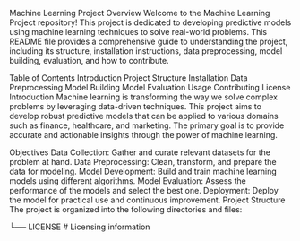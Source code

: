 Machine Learning Project
Overview
Welcome to the Machine Learning Project repository! This project is dedicated to developing predictive models using machine learning techniques to solve real-world problems. This README file provides a comprehensive guide to understanding the project, including its structure, installation instructions, data preprocessing, model building, evaluation, and how to contribute.

Table of Contents
Introduction
Project Structure
Installation
Data Preprocessing
Model Building
Model Evaluation
Usage
Contributing
License
Introduction
Machine learning is transforming the way we solve complex problems by leveraging data-driven techniques. This project aims to develop robust predictive models that can be applied to various domains such as finance, healthcare, and marketing. The primary goal is to provide accurate and actionable insights through the power of machine learning.

Objectives
Data Collection: Gather and curate relevant datasets for the problem at hand.
Data Preprocessing: Clean, transform, and prepare the data for modeling.
Model Development: Build and train machine learning models using different algorithms.
Model Evaluation: Assess the performance of the models and select the best one.
Deployment: Deploy the model for practical use and continuous improvement.
Project Structure
The project is organized into the following directories and files:

└── LICENSE                  # Licensing information


